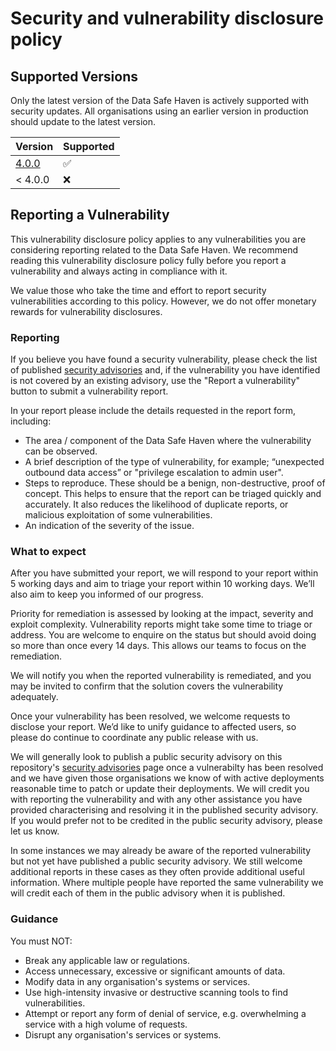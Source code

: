 # Security and vulnerability disclosure policy

## Supported Versions

Only the latest version of the Data Safe Haven is actively supported with security updates.
All organisations using an earlier version in production should update to the latest version.

| Version                                                                                 | Supported          |
| --------------------------------------------------------------------------------------- | ------------------ |
| [4.0.0](https://github.com/alan-turing-institute/data-safe-haven/releases/tag/v4.0.0)   | :white_check_mark: |
| < 4.0.0                                                                                 | :x:                |

## Reporting a Vulnerability

This vulnerability disclosure policy applies to any vulnerabilities you are considering
reporting related to the Data Safe Haven. We recommend reading this vulnerability
disclosure policy fully before you report a vulnerability and always acting in
compliance with it.

We value those who take the time and effort to report security vulnerabilities
according to this policy. However, we do not offer monetary rewards for vulnerability
disclosures.

### Reporting

If you believe you have found a security vulnerability, please check the list of
published [security advisories](https://github.com/alan-turing-institute/data-safe-haven/security/advisories)
and, if the vulnerability you have identified is not covered by an existing advisory, use the "Report a vulnerability" button to submit a vulnerability report.

In your report please include the details requested in the report form, including:

- The area / component of the Data Safe Haven where the vulnerability can be observed.
- A brief description of the type of vulnerability, for example; “unexpected outbound data access” or "privilege escalation to admin user".
- Steps to reproduce. These should be a benign, non-destructive, proof of concept. This helps to ensure that the report can be triaged quickly and accurately. It also reduces the likelihood of duplicate reports, or malicious exploitation of some vulnerabilities.
- An indication of the severity of the issue.

### What to expect

After you have submitted your report, we will respond to your report within 5 working
days and aim to triage your report within 10 working days. We’ll also aim to keep you
informed of our progress.

Priority for remediation is assessed by looking at the impact, severity and exploit
complexity. Vulnerability reports might take some time to triage or address. You are
welcome to enquire on the status but should avoid doing so more than once every 14
days. This allows our teams to focus on the remediation.

We will notify you when the reported vulnerability is remediated, and you may be
invited to confirm that the solution covers the vulnerability adequately.

Once your vulnerability has been resolved, we welcome requests to disclose your
report. We’d like to unify guidance to affected users, so please do continue to
coordinate any public release with us.

We will generally look to publish a public security advisory on this repository's
[security advisories](https://github.com/alan-turing-institute/data-safe-haven/security/advisories)
page once a vulnerabilty has been resolved and we have given those organisations
we know of with active deployments reasonable time to patch or update their deployments.
We will credit you with reporting the vulnerability and with any other assistance
you have provided characterising and resolving it in the published security advisory.
If you would prefer not to be credited in the public security advisory, please let us know.

In some instances we may already be aware of the reported vulnerability but not yet
have published a public security advisory. We still welcome additional reports in these
cases as they often provide additional useful information. Where multiple people have reported
the same vulnerability we will credit each of them in the public advisory when it is published.

### Guidance

You must NOT:

- Break any applicable law or regulations.
- Access unnecessary, excessive or significant amounts of data.
- Modify data in any organisation's systems or services.
- Use high-intensity invasive or destructive scanning tools to find vulnerabilities.
- Attempt or report any form of denial of service, e.g. overwhelming a service with a high volume of requests.
- Disrupt any organisation's services or systems.
